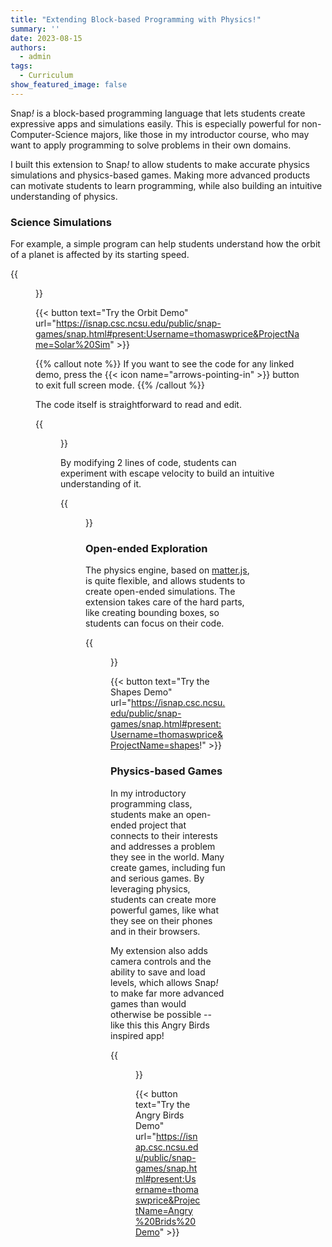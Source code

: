 ```yaml
---
title: "Extending Block-based Programming with Physics!"
summary: ''
date: 2023-08-15
authors:
  - admin
tags:
  - Curriculum
show_featured_image: false
---
```


Snap<em>!</em> is a block-based programming language that lets students create expressive apps and simulations easily. This is especially powerful for non-Computer-Science majors, like those in my introductor course, who may want to apply programming to solve problems in their own domains.

I built this extension to Snap<em>!</em> to allow students to make accurate physics simulations and physics-based games. Making more advanced products can motivate students to learn programming, while also building an intuitive understanding of physics.

### Science Simulations

For example, a simple program can help students understand how the orbit of a planet is affected by its starting speed.

{{<figure src="orbit.png" class="gif" >}}

{{< button text="Try the Orbit Demo" url="https://isnap.csc.ncsu.edu/public/snap-games/snap.html#present:Username=thomaswprice&ProjectName=Solar%20Sim" >}} 

{{% callout note %}}
If you want to see the code for any linked demo, press the {{< icon name="arrows-pointing-in" >}} button to exit full screen mode.
{{% /callout %}}

The code itself is straightforward to read and edit.

{{<figure src="orbit-code.png" >}}


By modifying 2 lines of code, students can experiment with escape velocity to build an intuitive understanding of it.

{{<figure src="escape.png" class="gif" >}}

### Open-ended Exploration

The physics engine, based on [matter.js](https://brm.io/matter-js/), is quite flexible, and allows students to create open-ended simulations. The extension takes care of the hard parts, like creating bounding boxes, so students can focus on their code.

{{<figure src="physics.png" class="gif" >}}

{{< button text="Try the Shapes Demo" url="https://isnap.csc.ncsu.edu/public/snap-games/snap.html#present:Username=thomaswprice&ProjectName=shapes!" >}}

### Physics-based Games

In my introductory programming class, students make an open-ended project that connects to their interests and addresses a problem they see in the world. Many create games, including fun and serious games. By leveraging physics, students can create more powerful games, like what they see on their phones and in their browsers.

My extension also adds camera controls and the ability to save and load levels, which allows Snap<em>!</em> to make far more advanced games than would otherwise be possible -- like this this Angry Birds inspired app!

{{<figure src="games.png" class="gif" >}}

{{< button text="Try the Angry Birds Demo" url="https://isnap.csc.ncsu.edu/public/snap-games/snap.html#present:Username=thomaswprice&ProjectName=Angry%20Brids%20Demo" >}}

